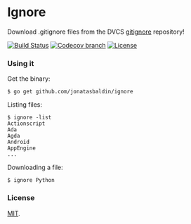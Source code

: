 # Ignore
Download .gitignore files from the DVCS [gitignore](https://github.com/dvcs/gitignore) repository!

[![Build Status](https://img.shields.io/travis/jonatasbaldin/ignore/master.svg?style=flat-square)](https://travis-ci.org/jonatasbaldin/ignore)
[![Codecov branch](https://img.shields.io/codecov/c/github/jonatasbaldin/ignore/master.svg?style=flat-square)](https://codecov.io/gh/jonatasbaldin/ignore)
[![License](https://img.shields.io/badge/License-MIT-blue.svg?style=flat-square)](https://github.com/jonatasbaldin/ignore/blob/master/LICENSE)

### Using it
Get the binary:
```
$ go get github.com/jonatasbaldin/ignore
```

Listing files:
```
$ ignore -list
Actionscript
Ada
Agda
Android
AppEngine
...
```

Downloading a file:
```
$ ignore Python
```

### License
[MIT](https://github.com/jonatasbaldin/ignore/blob/master/LICENSE).
